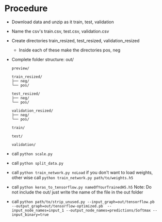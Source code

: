 # Procedure
* Download data and unzip as it train, test, validation
* Name the csv's train.csv, test.csv, validation.csv
* Create directories train_resized, test_resized, validation_resized
  * Inside each of these make the directories pos, neg
* Complete folder structure:
      out/

      preview/

      train_resized/
      ├── neg/
      └── pos/

      test_resized/
      ├── neg/
      └── pos/

      validation_resized/
      ├── neg/
      └── pos/

      train/

      test/

      validation/
* call ```python scale.py```
* call ```python split_data.py```
* call ```python train_network.py noLoad``` if you don't want to load weights, other wise call ```python train_network.py path/to/weights.h5```
* call ```python keras_to_tensorflow.py nameOfYourTrainedH5.h5```
      Note: Do not include the out/ just write the name of the file in the out folder
* call ```python path/to/strip_unused.py --input_graph=out/tensorflow.pb --output_graph=out/tensorflow-optimized.pb  --input_node_names=input_1 --output_node_names=predictions/Softmax --input_binary=true```
